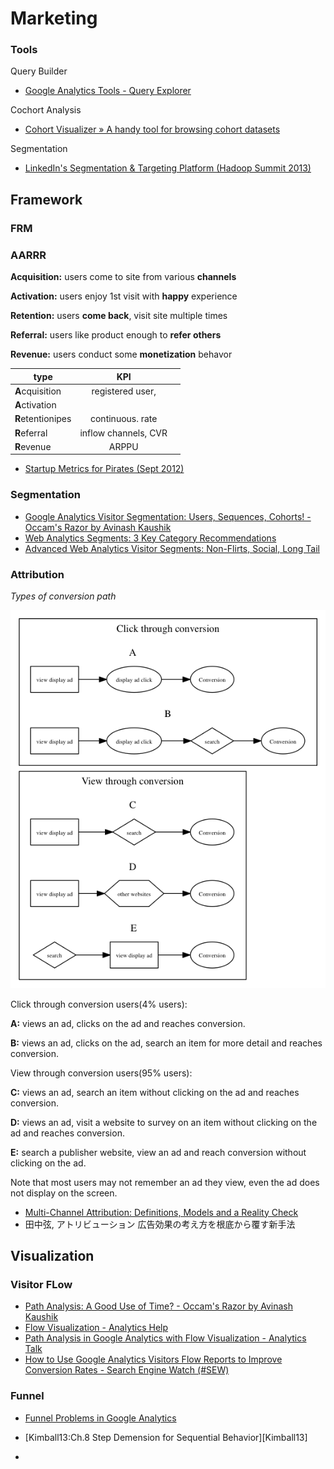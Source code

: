 Marketing
==================

### Tools

Query Builder

- [Google Analytics Tools - Query Explorer](http://ga-dev-tools.appspot.com/explorer/)

Cochort Analysis

- [Cohort Visualizer » A handy tool for browsing cohort datasets](http://bslatkin.github.io/cohorts/)

Segmentation

- [LinkedIn's Segmentation & Targeting Platform (Hadoop Summit 2013)](http://www.slideshare.net/r39132/linkedins-segmentation-targeting-platform)

## Framework

### FRM


### AARRR

 **Acquisition:** users come to site from various **channels**

 **Activation:** users enjoy 1st visit with **happy** experience

 **Retention:** users **come back**, visit site multiple times

 **Referral:** users like product enough to **refer others**

 **Revenue:** users conduct some **monetization** behavor


| type          | KPI          |   |
| ------------- |:-------------:| -----:|
| **A**cquisition   | registered user, |  |
| **A**ctivation    |       |   |
| **R**etentionipes | continuous. rate |     |
| **R**eferral      | inflow channels, CVR |
| **R**evenue       | ARPPU |

- [Startup Metrics for Pirates (Sept 2012)](http://www.slideshare.net/dmc500hats/startup-metrics-for-pirates-sept-2012/23)


### Segmentation

- [Google Analytics Visitor Segmentation: Users, Sequences, Cohorts! - Occam's Razor by Avinash Kaushik](http://www.kaushik.net/avinash/google-analytics-visitor-segmentation-users-sequences-cohorts/)
- [Web Analytics Segments: 3 Key Category Recommendations](http://www.kaushik.net/avinash/web-analytics-segments-three-category-recommendations/)
- [Advanced Web Analytics Visitor Segments: Non-Flirts, Social, Long Tail](http://www.kaushik.net/avinash/advanced-analytics-visitor-segments-engagement-social-media-search-long-tail/)

### Attribution

*Types of conversion path*

![conversion_path](images/conversion_path.png)


Click through conversion users(4% users):

**A:** views an ad, clicks on the ad and reaches conversion.

**B:** views an ad, clicks on the ad, search an item for more detail and reaches conversion.

View through conversion users(95% users):

**C:** views an ad, search an item without clicking on the ad and reaches conversion.

**D:** views an ad, visit a website to survey on an item without clicking on the ad and reaches conversion.

**E:** search a publisher website, view an ad and reach conversion without clicking on the ad.

Note that most users may not remember an ad they view, even the ad does not display on the screen.

- [Multi-Channel Attribution: Definitions, Models and a Reality Check](http://www.kaushik.net/avinash/multi-channel-attribution-definitions-models/)
- 田中弦, アトリビューション 広告効果の考え方を根底から覆す新手法

## Visualization

### Visitor FLow

- [Path Analysis: A Good Use of Time? - Occam's Razor by Avinash Kaushik](http://www.kaushik.net/avinash/path-analysis-a-good-use-of-time/)
- [Flow Visualization - Analytics Help](https://support.google.com/analytics/topic/2472754?hl=en&ref_topic=1727148)
- [Path Analysis in Google Analytics with Flow Visualization - Analytics Talk](http://cutroni.com/blog/2011/10/19/path-analysis-in-google-analytics-with-flow-visualization/)
- [How to Use Google Analytics Visitors Flow Reports to Improve Conversion Rates - Search Engine Watch (#SEW)](http://searchenginewatch.com/article/2273391/How-to-Use-Google-Analytics-Visitors-Flow-Reports-to-Improve-Conversion-Rates)


### Funnel

- [Funnel Problems in Google Analytics](http://www.lunametrics.com/blog/2008/06/25/funnel-problems-google-analytics/#sr=d&m=n&cp=d&ct=-tmc&ts=1399376525)
- [Kimball13:Ch.8 Step Demension for Sequential Behavior][Kimball13]

-

